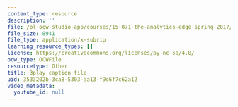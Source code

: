 ```yaml
---
content_type: resource
description: ''
file: /ol-ocw-studio-app/courses/15-071-the-analytics-edge-spring-2017/3533202b3ca85303aa13f9c6f7c62a12_4MhGi6JSGbA.vtt
file_size: 8941
file_type: application/x-subrip
learning_resource_types: []
license: https://creativecommons.org/licenses/by-nc-sa/4.0/
ocw_type: OCWFile
resourcetype: Other
title: 3play caption file
uid: 3533202b-3ca8-5303-aa13-f9c6f7c62a12
video_metadata:
  youtube_id: null
---
```

